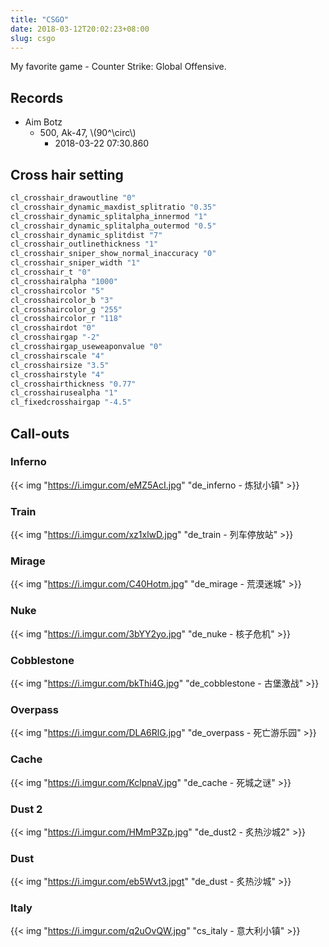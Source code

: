 ```yaml
---
title: "CSGO"
date: 2018-03-12T20:02:23+08:00
slug: csgo
---
```


My favorite game - Counter Strike: Global Offensive.

<!--more-->

## Records

- Aim Botz
    - 500, Ak-47, \\(90^\circ\\)
        - 2018-03-22 07:30.860

## Cross hair setting

``` sh
cl_crosshair_drawoutline "0"
cl_crosshair_dynamic_maxdist_splitratio "0.35"
cl_crosshair_dynamic_splitalpha_innermod "1"
cl_crosshair_dynamic_splitalpha_outermod "0.5"
cl_crosshair_dynamic_splitdist "7"
cl_crosshair_outlinethickness "1"
cl_crosshair_sniper_show_normal_inaccuracy "0"
cl_crosshair_sniper_width "1"
cl_crosshair_t "0"
cl_crosshairalpha "1000"
cl_crosshaircolor "5"
cl_crosshaircolor_b "3"
cl_crosshaircolor_g "255"
cl_crosshaircolor_r "118"
cl_crosshairdot "0"
cl_crosshairgap "-2"
cl_crosshairgap_useweaponvalue "0"
cl_crosshairscale "4"
cl_crosshairsize "3.5"
cl_crosshairstyle "4"
cl_crosshairthickness "0.77"
cl_crosshairusealpha "1"
cl_fixedcrosshairgap "-4.5"
```

## Call-outs

### Inferno
{{< img "https://i.imgur.com/eMZ5AcI.jpg" "de_inferno - 炼狱小镇" >}}

### Train

{{< img "https://i.imgur.com/xz1xlwD.jpg" "de_train - 列车停放站" >}}

### Mirage

{{< img "https://i.imgur.com/C40Hotm.jpg" "de_mirage - 荒漠迷城" >}}

### Nuke

{{< img "https://i.imgur.com/3bYY2yo.jpg" "de_nuke - 核子危机" >}}

### Cobblestone

{{< img "https://i.imgur.com/bkThi4G.jpg" "de_cobblestone - 古堡激战" >}}

### Overpass

{{< img "https://i.imgur.com/DLA6RlG.jpg" "de_overpass - 死亡游乐园" >}}


### Cache

{{< img "https://i.imgur.com/KclpnaV.jpg" "de_cache - 死城之谜" >}}

### Dust 2

{{< img "https://i.imgur.com/HMmP3Zp.jpg" "de_dust2 - 炙热沙城2" >}}

### Dust

{{< img "https://i.imgur.com/eb5Wvt3.jpgt" "de_dust - 炙热沙城" >}}

### Italy

{{< img "https://i.imgur.com/q2uOvQW.jpg" "cs_italy - 意大利小镇" >}}
